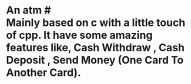# An atm #<br> Mainly based on c with a little touch of cpp. It have some amazing features like, Cash Withdraw , Cash Deposit , Send Money (One Card To Another Card).
